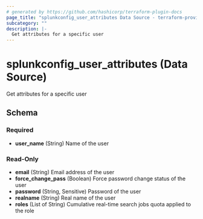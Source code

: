 ```yaml
---
# generated by https://github.com/hashicorp/terraform-plugin-docs
page_title: "splunkconfig_user_attributes Data Source - terraform-provider-splunkconf"
subcategory: ""
description: |-
  Get attributes for a specific user
---
```


# splunkconfig_user_attributes (Data Source)

Get attributes for a specific user



<!-- schema generated by tfplugindocs -->
## Schema

### Required

- **user_name** (String) Name of the user

### Read-Only

- **email** (String) Email address of the user
- **force_change_pass** (Boolean) Force password change status of the user
- **password** (String, Sensitive) Password of the user
- **realname** (String) Real name of the user
- **roles** (List of String) Cumulative real-time search jobs quota applied to the role


